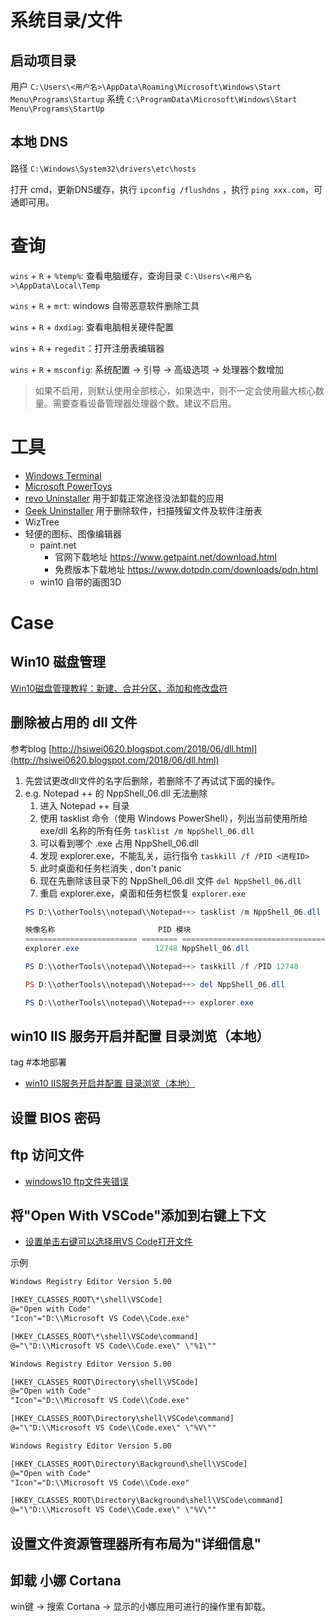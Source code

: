 
# 系统目录/文件

## 启动项目录

用户 `C:\Users\<用户名>\AppData\Roaming\Microsoft\Windows\Start Menu\Programs\Startup`
系统 `C:\ProgramData\Microsoft\Windows\Start Menu\Programs\StartUp`

## 本地 DNS

路径 `C:\Windows\System32\drivers\etc\hosts`

打开 cmd，更新DNS缓存，执行 `ipconfig /flushdns` ，执行 `ping xxx.com`，可通即可用。

# 查询

`wins` + `R` + `%temp%`: 查看电脑缓存，查询目录 `C:\Users\<用户名>\AppData\Local\Temp`

`wins` + `R` + `mrt`: windows 自带恶意软件删除工具

`wins` + `R` + `dxdiag`: 查看电脑相关硬件配置

`wins` + `R` + `regedit`：打开注册表编辑器

`wins` + `R` + `msconfig`: 系统配置 → 引导 → 高级选项 → 处理器个数增加
> 如果不启用，则默认使用全部核心，如果选中，则不一定会使用最大核心数量。需要查看设备管理器处理器个数。建议不启用。



# 工具

- [Windows Terminal](https://docs.microsoft.com/zh-cn/windows/terminal/) 
- [Microsoft PowerToys](https://docs.microsoft.com/zh-cn/windows/powertoys/) 
- [revo Uninstaller](https://www.revouninstaller.com/) 用于卸载正常途径没法卸载的应用
- [Geek Uninstaller](https://geekuninstaller.com/) 用于删除软件，扫描残留文件及软件注册表
- WizTree
- 轻便的图标、图像编辑器
    - paint.net
        - 官网下载地址 https://www.getpaint.net/download.html
        - 免费版本下载地址 https://www.dotpdn.com/downloads/pdn.html
    - win10 自带的画图3D

# Case

## Win10 磁盘管理

[Win10磁盘管理教程：新建、合并分区，添加和修改盘符](https://www.pcoic.com/system/windows/218.html) 


## 删除被占用的 dll 文件

参考blog [http://hsiwei0620.blogspot.com/2018/06/dll.html](http://hsiwei0620.blogspot.com/2018/06/dll.html)

1. 先尝试更改dll文件的名字后删除，若删除不了再试试下面的操作。
2. e.g. Notepad ++ 的 NppShell_06.dll 无法删除
	1. 进入 Notepad ++ 目录
	2. 使用 tasklist 命令（使用 Windows PowerShell），列出当前使用所给 exe/dll 名称的所有任务 `tasklist /m NppShell_06.dll`
	3. 可以看到哪个 .exe 占用 NppShell_06.dll
	4. 发现 explorer.exe，不能乱关，运行指令 `taskkill /f /PID <进程ID>`
	5. 此时桌面和任务栏消失 , don't panic
	6. 现在先删除该目录下的 NppShell_06.dll 文件 `del NppShell_06.dll`
	7. 重启 explorer.exe，桌面和任务栏恢复 `explorer.exe` 
	```powershell
	PS D:\\otherTools\\notepad\\Notepad++> tasklist /m NppShell_06.dll
	
	映像名称                       PID 模块
	========================= ======== ============================================
	explorer.exe                 12748 NppShell_06.dll
	
	PS D:\\otherTools\\notepad\\Notepad++> taskkill /f /PID 12748
	
	PS D:\\otherTools\\notepad\\Notepad++> del NppShell_06.dll
	
	PS D:\\otherTools\\notepad\\Notepad++> explorer.exe
	```

## win10 IIS 服务开启并配置 目录浏览（本地）

tag #本地部署

- [win10 IIS服务开启并配置 目录浏览（本地）](https://blog.csdn.net/wqssh21/article/details/106223557) 

## 设置 BIOS 密码


## ftp 访问文件

- [windows10 ftp文件夹错误](https://www.cnblogs.com/santia-god/p/16834375.html) 


## 将"Open With VSCode"添加到右键上下文

- [设置单击右键可以选择用VS Code打开文件](https://blog.csdn.net/BigFamer/article/details/125513859) 

示例
```txt
Windows Registry Editor Version 5.00

[HKEY_CLASSES_ROOT\*\shell\VSCode]
@="Open with Code"
"Icon"="D:\\Microsoft VS Code\\Code.exe"

[HKEY_CLASSES_ROOT\*\shell\VSCode\command]
@="\"D:\\Microsoft VS Code\\Code.exe\" \"%1\""

Windows Registry Editor Version 5.00

[HKEY_CLASSES_ROOT\Directory\shell\VSCode]
@="Open with Code"
"Icon"="D:\\Microsoft VS Code\\Code.exe"

[HKEY_CLASSES_ROOT\Directory\shell\VSCode\command]
@="\"D:\\Microsoft VS Code\\Code.exe\" \"%V\""

Windows Registry Editor Version 5.00

[HKEY_CLASSES_ROOT\Directory\Background\shell\VSCode]
@="Open with Code"
"Icon"="D:\\Microsoft VS Code\\Code.exe"

[HKEY_CLASSES_ROOT\Directory\Background\shell\VSCode\command]
@="\"D:\\Microsoft VS Code\\Code.exe\" \"%V\""

```


## 设置文件资源管理器所有布局为"详细信息"



## 卸载 小娜 Cortana

win键 → 搜索 Cortana → 显示的小娜应用可进行的操作里有卸载。

